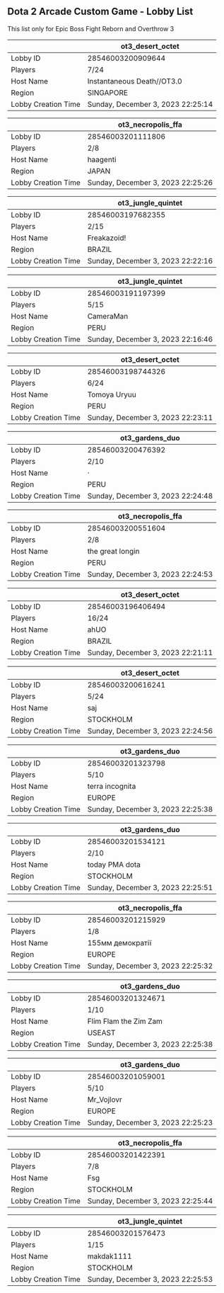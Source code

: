 ## Dota 2 Arcade Custom Game - Lobby List

This list only for Epic Boss Fight Reborn and Overthrow 3

|  | ot3_desert_octet |
| ------ | ------ |
| Lobby ID | 28546003200909644 |
| Players | 7/24 |
| Host Name | Instantaneous Death//OT3.0 |
| Region | SINGAPORE |
| Lobby Creation Time | Sunday, December 3, 2023 22:25:14 |


|  | ot3_necropolis_ffa |
| ------ | ------ |
| Lobby ID | 28546003201111806 |
| Players | 2/8 |
| Host Name | haagenti |
| Region | JAPAN |
| Lobby Creation Time | Sunday, December 3, 2023 22:25:26 |


|  | ot3_jungle_quintet |
| ------ | ------ |
| Lobby ID | 28546003197682355 |
| Players | 2/15 |
| Host Name | Freakazoid! |
| Region | BRAZIL |
| Lobby Creation Time | Sunday, December 3, 2023 22:22:16 |


|  | ot3_jungle_quintet |
| ------ | ------ |
| Lobby ID | 28546003191197399 |
| Players | 5/15 |
| Host Name | CameraMan |
| Region | PERU |
| Lobby Creation Time | Sunday, December 3, 2023 22:16:46 |


|  | ot3_desert_octet |
| ------ | ------ |
| Lobby ID | 28546003198744326 |
| Players | 6/24 |
| Host Name | Tomoya Uryuu |
| Region | PERU |
| Lobby Creation Time | Sunday, December 3, 2023 22:23:11 |


|  | ot3_gardens_duo |
| ------ | ------ |
| Lobby ID | 28546003200476392 |
| Players | 2/10 |
| Host Name | · |
| Region | PERU |
| Lobby Creation Time | Sunday, December 3, 2023 22:24:48 |


|  | ot3_necropolis_ffa |
| ------ | ------ |
| Lobby ID | 28546003200551604 |
| Players | 2/8 |
| Host Name | the great longin |
| Region | PERU |
| Lobby Creation Time | Sunday, December 3, 2023 22:24:53 |


|  | ot3_desert_octet |
| ------ | ------ |
| Lobby ID | 28546003196406494 |
| Players | 16/24 |
| Host Name | ahUO |
| Region | BRAZIL |
| Lobby Creation Time | Sunday, December 3, 2023 22:21:11 |


|  | ot3_desert_octet |
| ------ | ------ |
| Lobby ID | 28546003200616241 |
| Players | 5/24 |
| Host Name | saj |
| Region | STOCKHOLM |
| Lobby Creation Time | Sunday, December 3, 2023 22:24:56 |


|  | ot3_gardens_duo |
| ------ | ------ |
| Lobby ID | 28546003201323798 |
| Players | 5/10 |
| Host Name | terra incognita |
| Region | EUROPE |
| Lobby Creation Time | Sunday, December 3, 2023 22:25:38 |


|  | ot3_gardens_duo |
| ------ | ------ |
| Lobby ID | 28546003201534121 |
| Players | 2/10 |
| Host Name | today PMA dota |
| Region | STOCKHOLM |
| Lobby Creation Time | Sunday, December 3, 2023 22:25:51 |


|  | ot3_necropolis_ffa |
| ------ | ------ |
| Lobby ID | 28546003201215929 |
| Players | 1/8 |
| Host Name | 155мм демократії |
| Region | EUROPE |
| Lobby Creation Time | Sunday, December 3, 2023 22:25:32 |


|  | ot3_gardens_duo |
| ------ | ------ |
| Lobby ID | 28546003201324671 |
| Players | 1/10 |
| Host Name | Flim Flam the Zim Zam |
| Region | USEAST |
| Lobby Creation Time | Sunday, December 3, 2023 22:25:38 |


|  | ot3_gardens_duo |
| ------ | ------ |
| Lobby ID | 28546003201059001 |
| Players | 5/10 |
| Host Name | Mr_Vojlovr |
| Region | EUROPE |
| Lobby Creation Time | Sunday, December 3, 2023 22:25:23 |


|  | ot3_necropolis_ffa |
| ------ | ------ |
| Lobby ID | 28546003201422391 |
| Players | 7/8 |
| Host Name | Fsg |
| Region | STOCKHOLM |
| Lobby Creation Time | Sunday, December 3, 2023 22:25:44 |


|  | ot3_jungle_quintet |
| ------ | ------ |
| Lobby ID | 28546003201576473 |
| Players | 1/15 |
| Host Name | makdak1111 |
| Region | STOCKHOLM |
| Lobby Creation Time | Sunday, December 3, 2023 22:25:53 |


